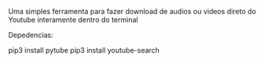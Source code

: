 Uma simples ferramenta para fazer download de audios ou videos direto do Youtube interamente dentro do terminal

Depedencias:

pip3 install pytube
pip3 install youtube-search
